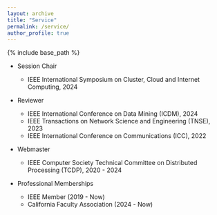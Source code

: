 ```yaml
---
layout: archive
title: "Service"
permalink: /service/
author_profile: true
---
```


{% include base_path %}

* Session Chair
	- IEEE International Symposium on Cluster, Cloud and Internet Computing, 2024

* Reviewer
	- IEEE International Conference on Data Mining (ICDM), 2024
	- IEEE Transactions on Network Science and Engineering (TNSE), 2023
	- IEEE International Conference on Communications (ICC), 2022

* Webmaster
	- IEEE Computer Society Technical Committee on Distributed Processing (TCDP), 2020 - 2024

* Professional Memberships
	- IEEE Member (2019 - Now)
	- California Faculty Association (2024 - Now)


